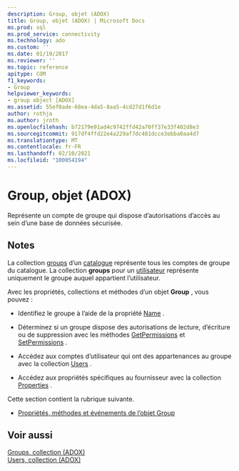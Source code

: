 ```yaml
---
description: Group, objet (ADOX)
title: Group, objet (ADOX) | Microsoft Docs
ms.prod: sql
ms.prod_service: connectivity
ms.technology: ado
ms.custom: ''
ms.date: 01/19/2017
ms.reviewer: ''
ms.topic: reference
apitype: COM
f1_keywords:
- Group
helpviewer_keywords:
- group object [ADOX]
ms.assetid: 55ef0ade-68ea-4da5-8aa5-4cd27d1f6d1e
author: rothja
ms.author: jroth
ms.openlocfilehash: b72179e91ad4c9742ffd42a70ff37e33f402d8e3
ms.sourcegitcommit: 917df4ffd22e4a229af7dc481dcce3ebba0aa4d7
ms.translationtype: MT
ms.contentlocale: fr-FR
ms.lasthandoff: 02/10/2021
ms.locfileid: "100054194"
---
```

# <a name="group-object-adox"></a>Group, objet (ADOX)
Représente un compte de groupe qui dispose d’autorisations d’accès au sein d’une base de données sécurisée.  
  
## <a name="remarks"></a>Notes  
 La collection [groups](./groups-collection-adox.md) d’un [catalogue](./catalog-object-adox.md) représente tous les comptes de groupe du catalogue. La collection **groups** pour un [utilisateur](./user-object-adox.md) représente uniquement le groupe auquel appartient l’utilisateur.  
  
 Avec les propriétés, collections et méthodes d’un objet **Group** , vous pouvez :  
  
-   Identifiez le groupe à l’aide de la propriété [Name](./name-property-adox.md) .  
  
-   Déterminez si un groupe dispose des autorisations de lecture, d’écriture ou de suppression avec les méthodes [GetPermissions](./getpermissions-method-adox.md) et [SetPermissions](./setpermissions-method-adox.md) .  
  
-   Accédez aux comptes d’utilisateur qui ont des appartenances au groupe avec la collection [Users](./users-collection-adox.md) .  
  
-   Accédez aux propriétés spécifiques au fournisseur avec la collection [Properties](../ado-api/properties-collection-ado.md) .  
  
 Cette section contient la rubrique suivante.  
  
-   [Propriétés, méthodes et événements de l’objet Group](./group-object-properties-methods-and-events.md)  
  
## <a name="see-also"></a>Voir aussi  
 [Groups, collection (ADOX)](./groups-collection-adox.md)   
 [Users, collection (ADOX)](./users-collection-adox.md)